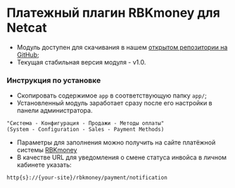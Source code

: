 # Платежный плагин RBKmoney для Netcat

- Модуль доступен для скачивания в нашем [открытом репозитории на GitHub](https://github.com/rbkmoney/rbkmoney-cms-magento/releases/latest);
- Текущая стабильная версия модуля - v1.0.

### Инструкция по установке

- Скопировать содержимое `app` в соответствующую папку `app/`;
- Установленный модуль заработает сразу после его настройки в панели администратора.

```
"Система - Конфигурация - Продажи - Методы оплаты"
(System - Configuration - Sales - Payment Methods)
```

- Параметры для заполнения можно получить на сайте платёжной системы [RBKmoney](https://dashboard.rbk.money)
- В качестве URL для уведомления о смене статуса инвойса в личном кабинете указать: 

```
http{s}://{your-site}/rbkmoney/payment/notification
```
